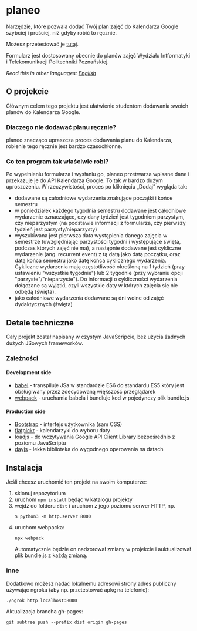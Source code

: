 # planeo

Narzędzie, które pozwala dodać Twój plan zajęć do Kalendarza Google szybciej i prościej, niż gdyby robić to ręcznie.

Możesz przetestować je [tutaj](https://srflp.github.io/planeo/).

Formularz jest dostosowany obecnie do planów zajęć Wydziału Intformatyki i Telekomunikacji Politechniki Poznańskiej.

_Read this in other languages: [English](README.md)_

## O projekcie

Głównym celem tego projektu jest ułatwienie studentom dodawania swoich planów do Kalendarza Google.

### Dlaczego nie dodawać planu ręcznie?

planeo znacząco upraszcza proces dodawania planu do Kalendarza, robienie tego ręcznie jest bardzo czasochłonne.

### Co ten program tak właściwie robi?

Po wypełnieniu formularza i wysłaniu go, planeo przetwarza wpisane dane i przekazuje je do API Kalendarza Google.
To tak w bardzo dużym uproszczeniu. W rzeczywistości, proces po kliknięciu „Dodaj” wygląda tak:
- dodawane są całodniowe wydarzenia znakujące początki i końce semestru
- w poniedziałek każdego tygodnia semestru dodawane jest całodniowe wydarzenie oznaczające, czy dany tydzień jest tygodniem parzystym, czy nieparzystym (na podstawie informacji z formularza, czy pierwszy tydzień jest parzysty/nieparzysty)
- wyszukiwana jest pierwsza data wystąpienia danego zajęcia w semestrze (uwzględniając parzystości tygodni i występujące święta, podczas których zajęć nie ma), a następnie dodawane jest cykliczne wydarzenie (ang. recurrent event) z tą datą jako datą początku, oraz datą końca semestru jako datę końca cyklicznego wydarzenia. Cykliczne wydarzenia mają częstotliwość określoną na 1 tydzień (przy ustawieniu "wszystkie tygodnie") lub 2 tygodnie (przy wybraniu opcji "parzyste"/"nieparzyste"). Do informacji o cykliczności wydarzenia dołączane są wyjątki, czyli wszystkie daty w których zajęcia się nie odbędą (święta).
- jako całodniowe wydarzenia dodawane są dni wolne od zajęć dydaktycznych (święta) 

## Detale techniczne
Cały projekt został napisany w czystym JavaScripcie, bez użycia żadnych dużych JSowych frameworków.

### Zależności
#### Development side
- [babel](https://github.com/babel/babel) - transpiluje JSa w standardzie ES6 do standardu ES5 który jest obsługiwany przez zdecydowaną większość przeglądarek
- [webpack](https://github.com/webpack/webpack) - uruchamia babela i bundluje kod w pojedynczy plik bundle.js

#### Production side
- [Bootstrap](https://github.com/twbs/bootstrap) - interfejs użytkownika (sam CSS)
- [flatpickr](https://github.com/flatpickr/flatpickr) - kalendarzyki do wyboru daty
- [loadjs](https://github.com/muicss/loadjs) - do wczytywania Google API Client Library bezpośrednio z poziomu JavaScriptu
- [dayjs](https://github.com/iamkun/dayjs) - lekka biblioteka do wygodnego operowania na datach

## Instalacja
Jeśli chcesz uruchomić ten projekt na swoim komputerze:
1. sklonuj repozytorium
2. uruchom `npm install` będąc w katalogu projekty
3. wejdź do folderu `dist` i uruchom z jego poziomu serwer HTTP, np.
    ```
    $ python3 -m http.server 8000
    ```
4. uruchom webpacka:
    ```
    npx webpack
    ```
    Automatycznie będzie on nadzorował zmiany w projekcie i auktualizował plik bundle.js z każdą zmianą.
    
### Inne
Dodatkowo możesz nadać lokalnemu adresowi strony adres publiczny używając ngroka (aby np. przetestować apkę na telefonie):
```
./ngrok http localhost:8000
```
Aktualizacja brancha gh-pages:
```
git subtree push --prefix dist origin gh-pages
```